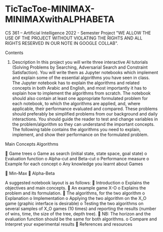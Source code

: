 # TicTacToe-MINIMAX-MINIMAXwithALPHABETA
CS 361 – Artificial Intelligence 
 2022 - Semester Project 
"WE ALLOW THE USE OF THE PROJECT WITHOUT VIOLATING THE RIGHTS AND ALL RIGHTS RESERVED IN OUR NOTE IN GOOGLE COLLAB".

Contents

1. Description
In this project you will write three interactive AI tutorials (Solving Problems by 
Searching, Adversarial Search and Constraint Satisfaction). You will write them as 
Jupyter notebooks which implement and explain some of the essential algorithms 
you have seen in class.
The Jupyter notebook has to explain the algorithms and related concepts in both 
Arabic and English, and most importantly it has to explain how to implement the 
algorithms from scratch. 
The notebook should also contain at least one appropriate formulated problem for 
each notebook, to which the algorithms are applied, and, where applicable, their 
performance evaluated and compared. These problems should preferably be 
simplified problems from our background and daily interactions.
You should guide the reader to test and change variables in the problem/algorithm
so they can understand the important concepts. 
The following table contains the algorithms you need to explain, implement, and 
show their performance on the formulated problem.


 
 Main Concepts Algorithms


 Game trees
o Game as search (initial state, state 
space, goal state)
o Evaluation function
o Alpha-cut and Beta-cut
o Performance measure
o Example for each concept
o Any knowledge you learnt about 
Games

 Min-Max
 Alpha-Beta

A suggested notebook layout is as follows:
 Introduction 
o Explains the objectives and main concepts.
 An example game X-O
o Explains the problem and its formulation.
 The algorithms, 
for the two algorithm
o Explanation
o Implementation
o Applying the two algorithm on the X_O game (graphic interface is 
desirable)
o Testing the two algorithms on several samples of X_O games (10
times) and reporting the results (number of wins, time, the size of the 
tree, depth tree). 
 NB: The horizon and the evaluation function should be the 
same for both algorithms.
o Compare and Interpret your experimental results 
 References and resources
